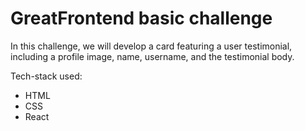 # GreatFrontend basic challenge

In this challenge, we will develop a card featuring a user testimonial, including a profile image, name, username, and the testimonial body.

Tech-stack used:
- HTML
- CSS
- React
